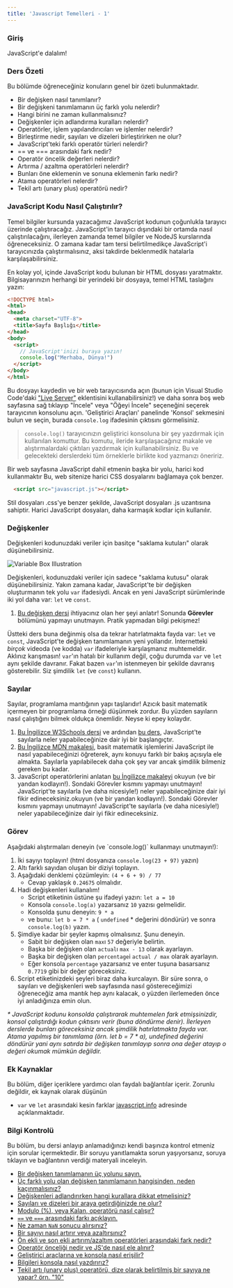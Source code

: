 ```yaml
---
title: 'Javascript Temelleri - 1'
---
```


### Giriş
JavaScript'e dalalım!

### Ders Özeti
Bu bölümde öğreneceğiniz konuların genel bir özeti bulunmaktadır.

* Bir değişken nasıl tanımlanır?
* Bir değişkeni tanımlamanın üç farklı yolu nelerdir?
* Hangi birini ne zaman kullanmalısınız?
* Değişkenler için adlandırma kuralları nelerdir?
* Operatörler, işlem yapılandırıcıları ve işlemler nelerdir?
* Birleştirme nedir, sayıları ve dizeleri birleştirirken ne olur?
* JavaScript'teki farklı operatör türleri nelerdir?
* == ve === arasındaki fark nedir?
* Operatör öncelik değerleri nelerdir?
* Artırma / azaltma operatörleri nelerdir?
* Bunları öne eklemenin ve sonuna eklemenin farkı nedir?
* Atama operatörleri nelerdir?
* Tekil artı (unary plus) operatörü nedir?

### JavaScript Kodu Nasıl Çalıştırılır?

Temel bilgiler kursunda yazacağımız JavaScript kodunun çoğunlukla tarayıcı üzerinde çalıştıracağız. JavaScript'in tarayıcı dışındaki bir ortamda nasıl çalıştırılacağını, ilerleyen zamanda temel bilgiler ve NodeJS kurslarında öğreneceksiniz. O zamana kadar tam tersi belirtilmedikçe JavaScript'i tarayıcınızda çalıştırmalısınız, aksi takdirde beklenmedik hatalarla karşılaşabilirsiniz.

En kolay yol, içinde JavaScript kodu bulunan bir HTML dosyası yaratmaktır. Bilgisayarınızın herhangi bir yerindeki bir dosyaya, temel HTML taslağını yazın:

~~~html
<!DOCTYPE html>
<html>
<head>
  <meta charset="UTF-8">
  <title>Sayfa Başlığı</title>
</head>
<body>
  <script>
    // JavaScript'inizi buraya yazın!
    console.log("Merhaba, Dünya!")
  </script>
</body>
</html>
~~~

Bu dosyayı kaydedin ve bir web tarayıcısında açın (bunun için Visual Studio Code'daki ["Live Server"](https://marketplace.visualstudio.com/items?itemName=ritwickdey.LiveServer) eklentisini kullanabilirsiniz!) ve daha sonra <span id="access-devTools-console">boş web sayfasına sağ tıklayıp "İncele" veya "Öğeyi İncele" seçeneğini seçerek tarayıcının konsolunu açın. 'Geliştirici Araçları' panelinde 'Konsol' sekmesini bulun ve seçin</span>, burada `console.log` ifadesinin çıktısını görmelisiniz.

> <span id="console-log">`console.log()` tarayıcınızın geliştirici konsoluna bir şey yazdırmak için kullanılan komuttur. Bu komutu, ileride karşılaşacağınız makale ve alıştırmalardaki çıktıları yazdırmak için kullanabilirsiniz. </span> Bu ve gelecekteki derslerdeki tüm örneklerle birlikte kod yazmanızı öneririz.

Bir web sayfasına JavaScript dahil etmenin başka bir yolu, harici kod kullanmaktır Bu, web sitenize harici CSS dosyalarını bağlamaya çok benzer.

~~~html
  <script src="javascript.js"></script>
~~~

Stil dosyaları .css'ye benzer şekilde, JavaScript dosyaları .js uzantısına sahiptir. Harici JavaScript dosyaları, daha karmaşık kodlar için kullanılır.

### Değişkenler

Değişkenleri kodunuzdaki veriler için basitçe "saklama kutuları" olarak düşünebilirsiniz.

![Variable Box Illustration](https://cdn.statically.io/gh/TheOdinProject/curriculum/d39eaf2ca95e80705f703bb218216c10508f5047/foundations/javascript_basics/fundamentals-1/imgs/00.png)

Değişkenleri, kodunuzdaki veriler için sadece "saklama kutusu" olarak düşünebilirsiniz. <span id="variable-declaration">Yakın zamana kadar, JavaScript'te bir değişken oluşturmanın tek yolu `var` ifadesiydi. Ancak en yeni JavaScript sürümlerinde iki yol daha var: `let` ve `const`.</span>

1. [Bu değişken dersi](http://javascript.info/variables) ihtiyacınız olan her şeyi anlatır! Sonunda __Görevler__ bölümünü yapmayı unutmayın. Pratik yapmadan bilgi pekişmez!

Üstteki ders buna değinmiş olsa da tekrar hatırlatmakta fayda var: `let` ve `const`,  JavaScript'te değişken tanımlamanın yeni yollarıdır. <span id="avoid-var"> İnternetteki _birçok_ videoda (ve kodda) `var`  ifadeleriyle karşılaşmanız muhtemeldir. Aklınız karışmasın! `var`'ın hatalı bir kullanım değil, çoğu durumda  `var` ve `let` aynı şekilde davranır. Fakat bazen `var`'ın istenmeyen bir şekilde davranış gösterebilir. Siz şimdilik `let` (ve `const`) kullanın.</span>

### Sayılar

Sayılar, programlama mantığının yapı taşlarıdır! Azıcık basit matematik içermeyen bir programlama örneği düşünmek zordur. Bu yüzden sayıların nasıl çalıştığını bilmek oldukça önemlidir. Neyse ki epey kolaydır.

1. [Bu İngilizce W3Schools dersi](https://www.w3schools.com/js/js_arithmetic.asp) ve ardından [bu ders](https://www.w3schools.com/js/js_numbers.asp), JavaScript'te sayılarla neler yapabileceğinize dair iyi bir başlangıçtır.
2. [Bu İngilizce MDN makalesi](https://developer.mozilla.org/en-US/docs/Learn/JavaScript/First_steps/Math), basit matematik işlemlerini JavaScript ile nasıl yapabileceğinizi öğreterek, aynı konuyu farklı bir bakış açısıyla ele almakta. Sayılarla yapılabilecek daha çok şey var ancak şimdilik bilmeniz gereken bu kadar.
3. JavaScript operatörlerini anlatan [bu İngilizce makaleyi](http://javascript.info/operators) okuyun (ve bir yandan kodlayın!). Sondaki Görevler kısmını yapmayı unutmayın! JavaScript'te sayılarla (ve daha nicesiyle!) neler yapabileceğinize dair iyi fikir edineceksiniz.okuyun (ve bir yandan kodlayın!). Sondaki Görevler kısmını yapmayı unutmayın! JavaScript'te sayılarla (ve daha nicesiyle!) neler yapabileceğinize dair iyi fikir edineceksiniz.


### Görev

<div class="lesson-content__panel" markdown="1">
Aşağıdaki alıştırmaları deneyin (ve `console.log()` kullanmayı unutmayın!):

1. İki sayıyı toplayın! (html dosyanıza  `console.log(23 + 97)` yazın)
2. Altı farklı sayıdan oluşan bir diziyi toplayın.
3. Aşağıdaki denklemi çözümleyin: `(4 + 6 + 9) / 77`
    * Cevap yaklaşık `0.24675` olmalıdır.
4. Hadi değişkenleri kullanalım!
    * Script etiketinin üstüne şu ifadeyi yazın: `let a = 10`
    * Konsola `console.log(a)` yazarsanız `10` yazısı gelmelidir.
    * Konsolda şunu deneyin: `9 * a`
    * ve bunu: `let b = 7 * a` ( `undefined` \* değerini döndürür) ve sonra `console.log(b)` yazın.
5. Şimdiye kadar bir şeyler kapmış olmalısınız. Şunu deneyin.
    * Sabit bir değişken olan `max`ı `57` değeriyle belirtin.
    * Başka bir değişken olan `actual`ı `max - 13` olarak ayarlayın.
    * Başka bir değişken olan `percentage`i `actual / max` olarak ayarlayın.
    * Eğer konsola `percentage` yazarsanız ve enter tuşuna basarsanız `0.7719` gibi bir değer göreceksiniz.
6. Script etiketinizdeki şeyleri biraz daha kurcalayın. Bir süre sonra, o sayıları ve değişkenleri web sayfasında nasıl göstereceğimizi öğreneceğiz ama mantık hep aynı kalacak, o yüzden ilerlemeden önce iyi anladığınıza emin olun.

_* JavaScript kodunu konsolda çalıştırarak muhtemelen fark etmişsinizdir, konsol çalıştırdığı kodun çıktısını verir (buna döndürme denir). İlerleyen derslerde bunları göreceksiniz ancak şimdilik hatırlatmakta fayda var. Atama yapılmış bir tanımlama (örn. let b = 7 * a), undefined değerini döndürür yani aynı satırda bir değişken tanımlayıp sonra ona değer atayıp o değeri okumak mümkün değildir._
</div>

### Ek Kaynaklar

Bu bölüm, diğer içeriklere yardımcı olan faydalı bağlantılar içerir. Zorunlu değildir, ek kaynak olarak düşünün 

* `var` ve `let` arasındaki kesin farklar [javascript.info](https://javascript.info/var) adresinde açıklanmaktadır.

### Bilgi Kontrolü

Bu bölüm, bu dersi anlayıp anlamadığınızı kendi başınıza kontrol etmeniz için sorular içermektedir. Bir soruyu yanıtlamakta sorun yaşıyorsanız, soruya tıklayın ve bağlantının verdiği materyali inceleyin.

* [Bir değişken tanımlamanın üç yolunu sayın.](#variable-declaration)
* [Üç farklı yolu olan değişken tanımlamanın hangisinden, neden kaçınmalısınız?](#avoid-var)
* [Değişkenleri adlandırırken hangi kurallara dikkat etmelisiniz?](https://javascript.info/variables#variable-naming)
* [Sayıları ve dizeleri bir araya getirdiğinizde ne olur?](https://javascript.info/operators#string-concatenation-with-binary)
* [Modulo (%), veya Kalan, operatörü nasıl çalışır?](https://javascript.info/operators#remainder)
* [`==` ve `===` arasındaki farkı açıklayın.](https://www.w3schools.com/js/js_numbers.asp)
* [Ne zaman `NaN` sonucu alırsınız?](https://www.w3schools.com/js/js_numbers.asp)
* [Bir sayıyı nasıl artırır veya azaltırsınız?](https://javascript.info/operators#increment-decrement)
* [Ön ekli ve son ekli artırım/azaltım operatörleri arasındaki fark nedir?](https://javascript.info/operators#increment-decrement)
* [Operatör önceliği nedir ve JS'de nasıl ele alınır?](https://javascript.info/operators#operator-precedence)
* [Geliştirici araçlarına ve konsola nasıl erişilir?](#access-devTools-console)
* [Bilgileri konsola nasıl yazdırırız?](#console-log)
* [Tekil artı (unary plus) operatörü, dize olarak belirtilmiş bir sayıya ne yapar? örn. "10"](https://javascript.info/operators#numeric-conversion-unary)